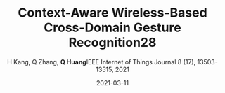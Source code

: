 ---
title: "Context-Aware Wireless-Based Cross-Domain Gesture Recognition28"
collection: publications
permalink: "/publication/2021-03-11"
excerpt: "Recently, significant efforts have been made to enable WiFi-based gesture recognition. However, models trained with data collected from specific domain suffer from significant performance degradation when applied in a new domain. In practice, various WiFi sensing techniques have provided us with a full knowledge of domain information including discrete variables, i.e., environment and subject, as well as continuous variables, i.e., location and orientation. Previous works haven't fully explored these domain information or need to integrate substantial links' information to use them. Intuitively, we can boost gesture recognition accuracy by accounting for all these domain information with different properties. We propose a new framework not being restricted to link number which combines an adversarial learning scheme with feature disentanglement modules. They together conduct two-stage alignment between …"
date: "2021-03-11"
venue: "IEEE Internet of Things Journal 8 (17), 13503-13515, 2021"
paperurl: "https://huangqy7.github.io/Paper/Context-Aware_Wireless-Based_Cross-Domain_Gesture_Recognition.pdf"
author: "H Kang, Q Zhang, <strong>Q Huang</strong>IEEE Internet of Things Journal 8 (17), 13503-13515, 2021"
poster:
remark:
---